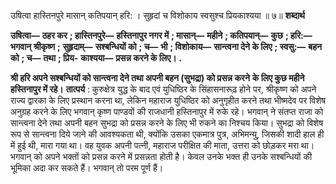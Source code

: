  

उषित्वा हास्तिनपुरे मासान् कतिपयान् हरि: । सुहृदां च विशोकाय स्वसुश्च प्रियकाश्यया ॥ ७॥ **शब्दार्थ** 

**उषित्वा—** **ठहर कर** **; हास्तिनपुरे—** **हस्तिनापुर नगर में** **; मासान्—** **महीने** **; कतिपयान्—** **कुछ** **; हरि:—** **भगवान् श्रीकृष्ण** **;** **सुहृदाम्—** **सश्बन्धियों को** **; च—** **भी** **; विशोकाय—** **सान्त्वना देने के लिए** **; स्वसु:—** **बहन को** **; च—** **तथा** **; प्रिय-** **काश्यया—** **प्रसन्न करने के लिए।** **.** 

**श्री हरि अपने सश्बन्धियों को सान्त्वना देने तथा अपनी बहन (सुभद्रा) को प्रसन्न करने** **के लिए कुछ महीने हस्तिनापुर में रहे।** **तात्पर्य** : कुरुक्षेत्र युद्ध के बाद एवं युधिष्ठिर के सिंहासनारूढ़ होने पर, श्रीकृष्ण को अपने राज्य द्वारका के लिए प्रस्थान करना था, लेकिन महाराज युधिष्ठिर को अनुगृहीत करने तथा भीष्मदेव पर विशेष अनुग्रह करने के लिए भगवान् कृष्ण पाण्डवों की राजधानी हस्तिनापुर में रुके रहे। भगवान् ने संतप्त राजा को सान्त्वना देने तथा अपनी बहन सुभद्रा को प्रसन्न करने के लिए भी रुकने का निश्चय किया। सुभद्रा को विशेष रूप से सान्त्वना दिये जाने की आवश्यकता थी, क्योंकि उसका एकमात्र पुत्र, अभिमन्यु, जिसकी शादी हाल ही में हुई थी, मारा गया था। वह युवक अपनी पत्नी, महाराज परीक्षित की माता, उत्तरा को छोड़कर मरा था। भगवान् को अपने भक्तों को प्रसन्न करने में प्रसन्नता होती है। केवल उनके भक्त ही उनके सश्बन्धियों की भूमिका अदा कर सकते हैं। भगवान् तो परम पूर्ण हैं। 